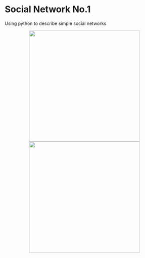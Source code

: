 # Social Network No.1
Using python to describe simple social networks

<p align="center">
  <img src="C:\Users\dell\Google Drive\2018Spring\social media\mod2\zyan7_graph1" width="350"/>
  <img src="C:\Users\dell\Google Drive\2018Spring\social media\mod2\zyan7_graph2" width="350"/>
</p>
